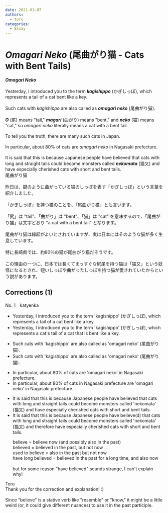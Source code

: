 ```yaml
---
date: 2021-03-07
authors:
  - toru
categories:
  - Essay
---
```


<h1 id="subject_show"><strong><em>Omagari Neko</strong></em> (尾曲がり猫 - Cats with Bent Tails)</h1>
<div class="date" hidden>Mar 7, 2021 16:41</div>
<div id="post"><div id="body_show_ori">
<strong><em>Omagari Neko</strong></em><br/><br/>Yesterday, I introduced you to the term <strong><em>kagishippo</em></strong> (かぎしっぽ), which represents a tail of a cat bent like a key.<br/><br/>Such cats with <em>kagishippo</em> are also called as <strong><em>omagari neko</em></strong> (尾曲がり猫).<br/><br/><strong><em>O</em></strong> (尾) means "tail," <strong><em>magari</em></strong> (曲がり) means "bent," and <strong><em>neko</em></strong> (猫) means "cat," so <em>omagari neko</em> literally means a cat with a bent tail.<br/><br/>To tell you the truth, there are many such cats in Japan.<br/><br/>In particular, about 80% of cats are <em>omagari neko</em> in Nagasaki prefecture.<br/><br/>It is said that this is because Japanese people have believed that cats with long and straight tails could become monsters called <strong><em>nekomata</em></strong> (猫又) and have especially cherished cats with short and bent tails.
</div></div>

<!-- more -->

<div id="post_ja"><div id="body_show_mo">
尾曲がり猫<br/><br/>昨日は、鍵のように曲がっている猫のしっぽを表す「かぎしっぽ」という言葉を紹介しました。<br/><br/>「かぎしっぽ」を持つ猫のことを、「尾曲がり猫」とも言います。<br/><br/>「尻」は "tail"、「曲がり」は "bent"、「猫」は "cat" を意味するので、「尾曲がり猫」は文字どおり "a cat with a bent tail" となります。<br/><br/>尾曲がり猫は縁起がよいとされていますが、実は日本にはそのような猫が多く生息しています。<br/><br/>特に長崎県では、約80％の猫が尾曲がり猫だそうです。<br/><br/>この理由の一つに、日本では長くてまっすぐな尻尾を持つ猫は「猫又」という妖怪になるとされ、短いしっぽや曲がったしっぽを持つ猫が愛されていたからという説があります。
</div></div>

## Corrections (1)
<div id="block"><div class="first_name"> No. 1　<span class="just_name">katyenka</span></div><div id="block2">
<ul class="correction_field">
<li class="incorrect">Yesterday, I introduced you to the term 'kagishippo' (かぎしっぽ), which represents a tail of a cat bent like a key.</li>
<li class="corrected correct">
Yesterday, I introduced you to the term 'kagishippo' (かぎしっぽ), which represents a <span class="f_blue">cat's</span> tail <span class="sline">of a cat</span> <span class="f_blue">that is</span> bent like a key.
</li>
</ul>
<ul class="correction_field">
<li class="incorrect">Such cats with 'kagishippo' are also called as 'omagari neko' (尾曲がり猫).</li>
<li class="corrected correct">
Such cats with 'kagishippo' are also called <span class="sline">as</span> 'omagari neko' (尾曲がり猫).
</li>
</ul>
<ul class="correction_field">
<li class="incorrect">In particular, about 80% of cats are 'omagari neko' in Nagasaki prefecture.</li>
<li class="corrected correct">
In particular, about 80% of cats <span class="f_blue">in Nagasaki prefecture</span> are 'omagari neko' <span class="sline">in Nagasaki prefecture</span>.
</li>
</ul>
<ul class="correction_field">
<li class="incorrect">It is said that this is because Japanese people have believed that cats with long and straight tails could become monsters called 'nekomata' (猫又) and have especially cherished cats with short and bent tails.</li>
<li class="corrected correct">
It is said that this is because Japanese people <span class="sline">have</span> believe(d) that cats with long and straight tails could become monsters called 'nekomata' (猫又) and <span class="f_blue">therefore</span> have especially cherished cats with short and bent tails.
<p class="correction_comment">believe = believe now (and possibly also in the past)<br/>believed = believed in the past, but not now<br/>used to believe = also in the past but not now<br/>have long believed = believed in the past for a long time, and also now<br/><br/>but for some reason "have believed" sounds strange, I can't explain why!</p>
</li>
</ul>
</div><div class="name"><span class="just_name">Toru</span><br>
Thank you for the correction and explanation! :)<br/><br/>Since "believe" is a stative verb like "resemble" or "know," it might be a little weird (or, it could give different nuances) to use it in the past participle.
</div>
</div>
